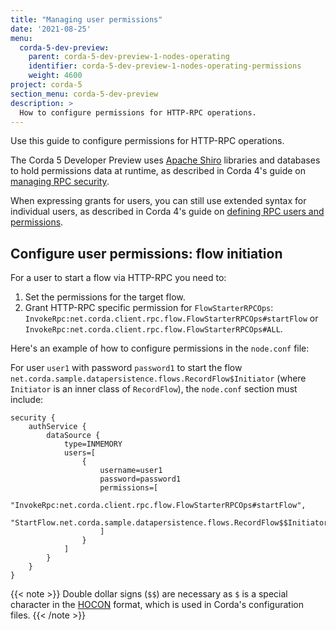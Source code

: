 ```yaml
---
title: "Managing user permissions"
date: '2021-08-25'
menu:
  corda-5-dev-preview:
    parent: corda-5-dev-preview-1-nodes-operating
    identifier: corda-5-dev-preview-1-nodes-operating-permissions
    weight: 4600
project: corda-5
section_menu: corda-5-dev-preview
description: >
  How to configure permissions for HTTP-RPC operations.
---
```


Use this guide to configure permissions for HTTP-RPC operations.

The Corda 5 Developer Preview uses [Apache Shiro](https://shiro.apache.org/) libraries and databases to hold permissions data at runtime,
as described in Corda 4's guide on [managing RPC security](https://docs.corda.net/docs/corda-os/4.8/clientrpc.html#managing-rpc-security).

When expressing grants for users, you can still use extended syntax for individual users, as described in Corda 4's guide on
[defining RPC users and permissions](https://docs.corda.net/docs/corda-enterprise/4.8/node/operating/clientrpc.html#defining-rpc-users-and-permissions-1).


## Configure user permissions: flow initiation

For a user to start a flow via HTTP-RPC you need to:
1. Set the permissions for the target flow.
2. Grant HTTP-RPC specific permission for `FlowStarterRPCOps`: `InvokeRpc:net.corda.client.rpc.flow.FlowStarterRPCOps#startFlow`
or `InvokeRpc:net.corda.client.rpc.flow.FlowStarterRPCOps#ALL`.

Here's an example of how to configure permissions in the `node.conf` file:

For user `user1` with password `password1` to start the flow
`net.corda.sample.datapersistence.flows.RecordFlow$Initiator` (where `Initiator` is an inner class of `RecordFlow`), the `node.conf` section must include:

```shell
security {
    authService {
        dataSource {
            type=INMEMORY
            users=[
                {
                    username=user1
                    password=password1
                    permissions=[
                        "InvokeRpc:net.corda.client.rpc.flow.FlowStarterRPCOps#startFlow",
                        "StartFlow.net.corda.sample.datapersistence.flows.RecordFlow$$Initiator"
                    ]
                }
            ]
        }
    }
}
```

{{< note >}}
Double dollar signs (`$$`) are necessary as `$` is a special character in the [HOCON](https://github.com/lightbend/config/blob/master/HOCON.md)
format, which is used in Corda's configuration files.
{{< /note >}}

